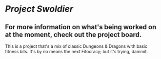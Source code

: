 ***Project Swoldier***
===
For more information on what's being worked on at the moment, check out the project board. 
--

This is a project that's a mix of classic Dungeons & Dragons with basic fitness bits. It's by no means the next Fitocracy; but it's trying, dammit.
